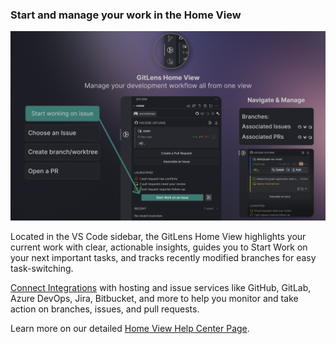 ### Start and manage your work in the Home View

<a href="command:gitlens.walkthrough.openHomeViewVideo" title="Watch the Home View tutorial video">
  <img src="./thumbnails/home-view.jpg" alt="Home View"/>
</a>

Located in the VS Code sidebar, the GitLens Home View highlights your current work with clear, actionable insights, guides you to Start Work on your next important tasks, and tracks recently modified branches for easy task-switching.

[Connect Integrations](command:gitlens.walkthrough.connectIntegrations) with hosting and issue services like GitHub, GitLab, Azure DevOps, Jira, Bitbucket, and more to help you monitor and take action on branches, issues, and pull requests.

Learn more on our detailed [Home View Help Center Page](command:gitlens.walkthrough.openHomeViewVideo).
